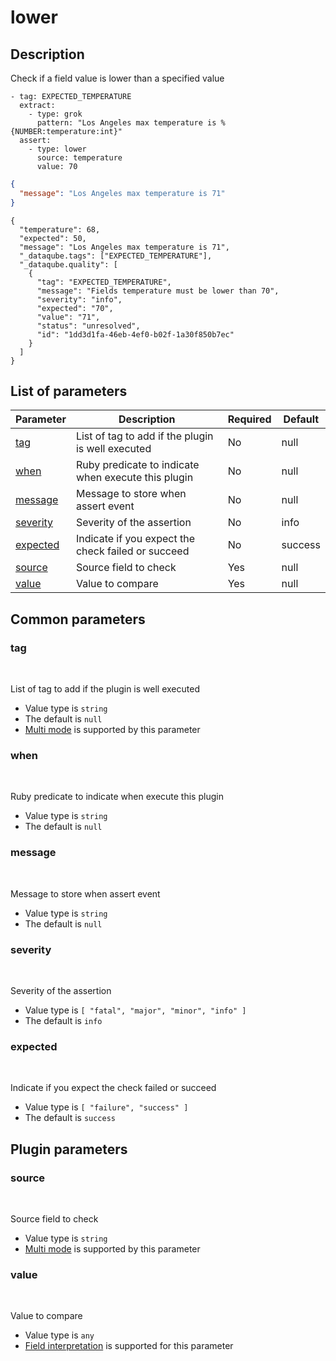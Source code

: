 # lower <Badge type='tip' text='community' vertical='top' />

## Description
Check if a field value is lower than a specified value

<CodeGroup>
  <CodeGroupItem title='CONFIG'>

```yaml{6-8}
- tag: EXPECTED_TEMPERATURE
  extract:
    - type: grok
      pattern: "Los Angeles max temperature is %{NUMBER:temperature:int}"
  assert:
    - type: lower
      source: temperature
      value: 70
```

  </CodeGroupItem>
  <CodeGroupItem title='EVENT'>

```json
{
  "message": "Los Angeles max temperature is 71"
}
```

  </CodeGroupItem>
  <CodeGroupItem title='OUTPUT'>

```json{6-16}
{
  "temperature": 68,
  "expected": 50,
  "message": "Los Angeles max temperature is 71",
  "_dataqube.tags": ["EXPECTED_TEMPERATURE"],
  "_dataqube.quality": [
    {
      "tag": "EXPECTED_TEMPERATURE",
      "message": "Fields temperature must be lower than 70",
      "severity": "info",
      "expected": "70",
      "value": "71",
      "status": "unresolved",
      "id": "1dd3d1fa-46eb-4ef0-b02f-1a30f850b7ec"
    }
  ]
}
```

  </CodeGroupItem>
</CodeGroup>
  

## List of parameters
| Parameter | Description | Required | Default |
|---|---|---|---|
| [tag](#tag) | List of tag to add if the plugin is well executed | No | null |
| [when](#when) | Ruby predicate to indicate when execute this plugin | No | null |
| [message](#message) | Message to store when assert event | No | null |
| [severity](#severity) | Severity of the assertion | No | info |
| [expected](#expected) | Indicate if you expect the check failed or succeed | No | success |
| [source](#source) | Source field to check | Yes | null |
| [value](#value) | Value to compare | Yes | null |

## Common parameters
### tag
<br/>
<Badge type=warning text=optional vertical=bottom />

List of tag to add if the plugin is well executed
- Value type is `string`
- The default is `null`
- [Multi mode](#) is supported by this parameter

### when
<br/>
<Badge type=warning text=optional vertical=bottom />

Ruby predicate to indicate when execute this plugin
- Value type is `string`
- The default is `null`

### message
<br/>
<Badge type=warning text=optional vertical=bottom />

Message to store when assert event
- Value type is `string`
- The default is `null`

### severity
<br/>
<Badge type=warning text=optional vertical=bottom />

Severity of the assertion
- Value type is `[
  "fatal",
  "major",
  "minor",
  "info"
]`
- The default is `info`

### expected
<br/>
<Badge type=warning text=optional vertical=bottom />

Indicate if you expect the check failed or succeed
- Value type is `[
  "failure",
  "success"
]`
- The default is `success`

## Plugin parameters
### source
<br/>
<Badge type=tip text=required vertical=bottom />

Source field to check
- Value type is `string`
- [Multi mode](#) is supported by this parameter

### value
<br/>
<Badge type=tip text=required vertical=bottom />

Value to compare
- Value type is `any`
- [Field interpretation](#) is supported for this parameter

